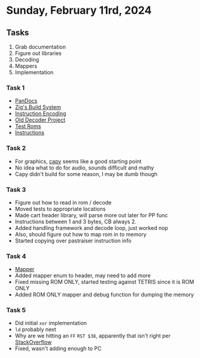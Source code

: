# Sunday, February 11rd, 2024

## Tasks

1. Grab documentation
2. Figure out libraries
3. Decoding
4. Mappers
5. Implementation

### Task 1
  - [PanDocs](https://gbdev.io/pandocs/)
  - [Zig's Build System](https://ziglang.org/learn/build-system/)
  - [Instruction Encoding](https://www.pastraiser.com/cpu/gameboy/gameboy_opcodes.html)
  - [Old Decoder Project](https://github.com/awjnsn/gbdump)
  - [Test Roms](https://github.com/c-sp/gameboy-test-roms)
  - [Instructions](https://rgbds.gbdev.io/docs/v0.7.0/gbz80.7)

### Task 2
  - For graphics, [capy](https://capy-ui.org) seems like a good starting point
  - No idea what to do for audio, sounds difficult and mathy
  - Capy didn't build for some reason, I may be dumb though

### Task 3
  - Figure out how to read in rom / decode
  - Moved tests to appropriate locations
  - Made cart header library, will parse more out later for PP func
  - Instructions between 1 and 3 bytes, CB always 2.
  - Added handling framework and decode loop, just worked nop
  - Also, should figure out how to map rom in to memory
  - Started copying over pastraiser instruction info

### Task 4
  - [Mapper](https://gbdev.io/pandocs/MBCs.html)
  - Added mapper enum to header, may need to add more
  - Fixed missing ROM ONLY, started testing against TETRIS since it is ROM ONLY
  - Added ROM ONLY mapper and debug function for dumping the memory

### Task 5
  - Did initial `xor` implementation
  - `ld` probably next
  - Why are we hitting an `FF` `RST $38`, apparently that isn't right per
    [StackOverflow](https://retrocomputing.stackexchange.com/questions/15116/how-does-the-rst-operation-of-gameboy-sharp-lr35902-work)
  - Fixed, wasn't adding enough to PC
